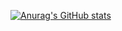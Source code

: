 
[![Anurag's GitHub stats](https://github-readme-stats.vercel.app/api?username=cnberry)](https://github.com/anuraghazra/github-readme-stats)

<!---
cnberry/cnberry is a ✨ special ✨ repository because its `README.md` (this file) appears on your GitHub profile.
You can click the Preview link to take a look at your changes.
--->
